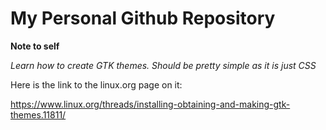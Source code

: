 # My Personal Github Repository

**Note to self**

*Learn how to create GTK themes. Should be pretty simple as it is just CSS*

Here is the link to the linux.org page on it:

https://www.linux.org/threads/installing-obtaining-and-making-gtk-themes.11811/
